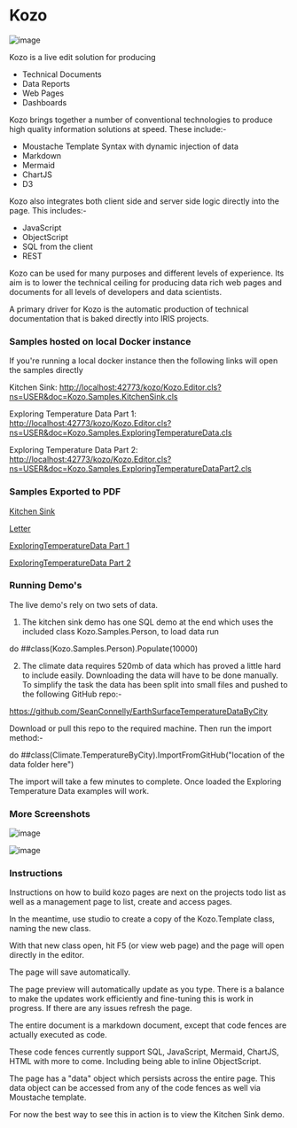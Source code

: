 # Kozo

![image](./src/csp/images/screenshot-0.png)

Kozo is a live edit solution for producing

* Technical Documents
* Data Reports
* Web Pages
* Dashboards

Kozo brings together a number of conventional technologies to produce high quality information solutions at speed. These include:-

* Moustache Template Syntax with dynamic injection of data
* Markdown
* Mermaid
* ChartJS
* D3

Kozo also integrates both client side and server side logic directly into the page. This includes:-

* JavaScript
* ObjectScript
* SQL from the client
* REST

Kozo can be used for many purposes and different levels of experience. Its aim is to lower the technical ceiling for
producing data rich web pages and documents for all levels of developers and data scientists.

A primary driver for Kozo is the automatic production of technical documentation that is baked directly into IRIS projects.

### Samples hosted on local Docker instance

If you're running a local docker instance then the following links will open the samples directly

Kitchen Sink: [http://localhost:42773/kozo/Kozo.Editor.cls?ns=USER&doc=Kozo.Samples.KitchenSink.cls](http://localhost:42773/kozo/Kozo.Editor.cls?doc=Kozo.Samples.KitchenSink.cls)

Exploring Temperature Data Part 1: [http://localhost:42773/kozo/Kozo.Editor.cls?ns=USER&doc=Kozo.Samples.ExploringTemperatureData.cls](http://localhost:42773/kozo/Kozo.Editor.cls?doc=Kozo.Samples.ExploringTemperatureData.cls)

Exploring Temperature Data Part 2: [http://localhost:42773/kozo/Kozo.Editor.cls?ns=USER&doc=Kozo.Samples.ExploringTemperatureDataPart2.cls](http://localhost:42773/kozo/Kozo.Editor.cls?doc=Kozo.Samples.ExploringTemperatureDataPart2.cls)

### Samples Exported to PDF
[Kitchen Sink](./sample-documents/Kitchen%20Sink.pdf)

[Letter](./sample-documents/Letter.pdf)

[ExploringTemperatureData Part 1](./sample-documents/Exploring%20Climate%20Temperature%20Data%20-%20Part%201.pdf)

[ExploringTemperatureData Part 2](./sample-documents/Exploring%20Climate%20Temperature%20Data%20-%20Part%202.pdf)

### Running Demo's

The live demo's rely on two sets of data. 

1. The kitchen sink demo has one SQL demo at the end which uses the included class Kozo.Samples.Person, to load data run

do ##class(Kozo.Samples.Person).Populate(10000)

2. The climate data requires 520mb of data which has proved a little hard to include easily. Downloading the data will have to be done manually. To simplify the task the data has been split into small files and pushed to the following GitHub repo:-

https://github.com/SeanConnelly/EarthSurfaceTemperatureDataByCity

Download or pull this repo to the required machine. Then run the import method:-

do ##class(Climate.TemperatureByCity).ImportFromGitHub("location of the data folder here")

The import will take a few minutes to complete. Once loaded the Exploring Temperature Data examples will work.

### More Screenshots
![image](./src/csp/images/screenshot-1.png)

![image](./src/csp/images/screenshot-2.png)

### Instructions

Instructions on how to build kozo pages are next on the projects todo list as well as a management page to list, create and access pages.

In the meantime, use studio to create a copy of the Kozo.Template class, naming the new class.

With that new class open, hit F5 (or view web page) and the page will open directly in the editor.

The page will save automatically.

The page preview will automatically update as you type. There is a balance to make the updates work efficiently and fine-tuning this is work in progress. If there are any issues refresh the page.

The entire document is a markdown document, except that code fences are actually executed as code.

These code fences currently support SQL, JavaScript, Mermaid, ChartJS, HTML with more to come. Including being able to inline ObjectScript.

The page has a "data" object which persists across the entire page. This data object can be accessed from any of the code fences as well via Moustache template.

For now the best way to see this in action is to view the Kitchen Sink demo.

